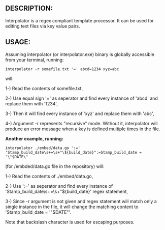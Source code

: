 ## DESCRIPTION:

Interpolator is a regex compliant template processor. It can be used for editing text files via key value pairs.

## USAGE:

Assuming interpolator (or interpolator.exe) binary is globally accessible from your terminal, running:

```
interpolator -r somefile.txt '=' abcd=1234 xyz=abc
```

will:

1-) Read the contents of somefile.txt,

2-) Use equal sign '=' as seperator and find every instance of 'abcd' and replace them with '1234',

3-) Then it will find every instance of 'xyz' and replace them with 'abc',

4-) Argument -r represents "recursive" mode. Without it, interpolator will produce an error message when a key is defined multiple times in the file.

**Another example, running:**

```
interpolator ./embed/data.go ':=' 'Stamp_build_date\s+=\s+"\${build_date}":=Stamp_build_date = '\"$DATE\"
```

(for /embded/data.go file in the repository) will:

1-) Read the contents of ./embed/data.go,

2-) Use ':=' as seperator and find every instance of 'Stamp_build_date\s+=\s+"\${build_date}' regex statement,

3-) Since -r argument is not given and regex statement will match only a single instance in the file, it will change the matching content to 'Stamp_build_date = '\"$DATE\"'.

Note that backslash character is used for escaping purposes.
